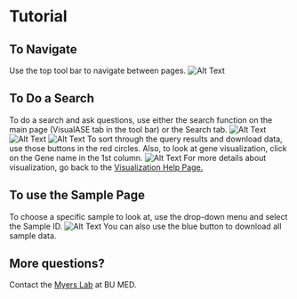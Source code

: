# Tutorial

## To Navigate
Use the top tool bar to navigate between pages.
![Alt Text](http://myerslab.bu.edu/VisualASE/static/img/Tool_Bar.png)

## To Do a Search
To do a search and ask questions, use either the search function on the main page (VisualASE tab in the tool bar) or the Search tab.
![Alt Text](http://myerslab.bu.edu/VisualASE/static/img/Search_1.png)
![Alt Text](http://myerslab.bu.edu/VisualASE/static/img/Search_2.png)
![Alt Text](http://myerslab.bu.edu/VisualASE/static/img/Search_3.png)
To sort through the query results and download data, use those buttons in the red circles.
Also, to look at gene visualization, click on the Gene name in the 1st column.
![Alt Text](http://myerslab.bu.edu/VisualASE/static/img/Search_4.png)
For more details about visualization, go back to the [Visualization Help Page.](https://dfjenkins3.github.io/VisualASE/visualization/)

## To use the Sample Page
To choose a specific sample to look at, use the drop-down menu and select the Sample ID.
![Alt Text](http://myerslab.bu.edu/VisualASE/static/img/Sample_Page.png)
You can also use the blue button to download all sample data.

## More questions?
Contact the [Myers Lab](http://www.bumc.bu.edu/neurology/clinicalfaculty/myers/) at BU MED.

